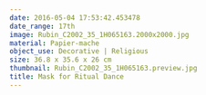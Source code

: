 ```yaml
---
date: 2016-05-04 17:53:42.453478
date_range: 17th
image: Rubin_C2002_35_1H065163.2000x2000.jpg
material: Papier-mache
object_use: Decorative | Religious
size: 36.8 x 35.6 x 26 cm
thumbnail: Rubin_C2002_35_1H065163.preview.jpg
title: Mask for Ritual Dance
---
```



